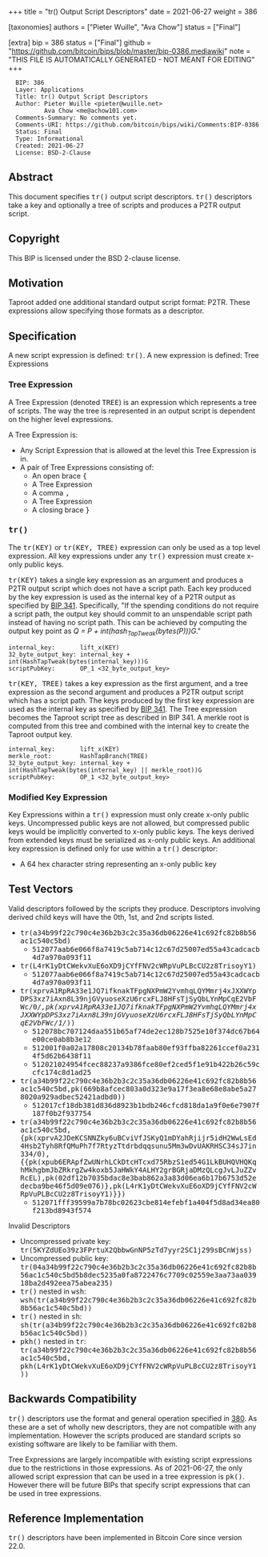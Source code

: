 
+++
title = "tr() Output Script Descriptors"
date = 2021-06-27
weight = 386

[taxonomies]
authors = ["Pieter Wuille", "Ava Chow"]
status = ["Final"]

[extra]
bip = 386
status = ["Final"]
github = "https://github.com/bitcoin/bips/blob/master/bip-0386.mediawiki"
note = "THIS FILE IS AUTOMATICALLY GENERATED - NOT MEANT FOR EDITING"
+++

```
  BIP: 386
  Layer: Applications
  Title: tr() Output Script Descriptors
  Author: Pieter Wuille <pieter@wuille.net>
          Ava Chow <me@achow101.com>
  Comments-Summary: No comments yet.
  Comments-URI: https://github.com/bitcoin/bips/wiki/Comments:BIP-0386
  Status: Final
  Type: Informational
  Created: 2021-06-27
  License: BSD-2-Clause
```

<h2>Abstract</h2>


This document specifies <tt>tr()</tt> output script descriptors.
<tt>tr()</tt> descriptors take a key and optionally a tree of scripts and produces a P2TR output script.

<h2>Copyright</h2>


This BIP is licensed under the BSD 2-clause license.

<h2>Motivation</h2>


Taproot added one additional standard output script format: P2TR.
These expressions allow specifying those formats as a descriptor.

<h2>Specification</h2>


A new script expression is defined: <tt>tr()</tt>.
A new expression is defined: Tree Expressions

<h3>Tree Expression</h3>


A Tree Expression (denoted <tt>TREE</tt>) is an expression which represents a tree of scripts.
The way the tree is represented in an output script is dependent on the higher level expressions.

A Tree Expression is:
*  Any Script Expression that is allowed at the level this Tree Expression is in.
*  A pair of Tree Expressions consisting of:
    *  An open brace <tt>{</tt>
    *  A Tree Expression
    *  A comma <tt>,</tt>
    *  A Tree Expression
    *  A closing brace <tt>}</tt>


<h3><tt>tr()</tt></h3>


The <tt>tr(KEY)</tt> or <tt>tr(KEY, TREE)</tt> expression can only be used as a top level expression.
All key expressions under any <tt>tr()</tt> expression must create x-only public keys.

<tt>tr(KEY)</tt> takes a single key expression as an argument and produces a P2TR output script which does not have a script path.
Each key produced by the key expression is used as the internal key of a P2TR output as specified by <a href="/341" target="_blank">BIP 341</a>.
Specifically, "If the spending conditions do not require a script path, the output key should commit to an unspendable script path instead of having no script path.
This can be achieved by computing the output key point as _Q = P + int(hash<sub>TapTweak</sub>(bytes(P)))G_."

```
internal_key:       lift_x(KEY)
32_byte_output_key: internal_key + int(HashTapTweak(bytes(internal_key)))G
scriptPubKey:       OP_1 <32_byte_output_key>
```

<tt>tr(KEY, TREE)</tt> takes a key expression as the first argument, and a tree expression as the second argument and produces a P2TR output script which has a script path.
The keys produced by the first key expression are used as the internal key as specified by <a href="/341" target="_blank">BIP 341</a>.
The Tree expression becomes the Taproot script tree as described in BIP 341.
A merkle root is computed from this tree and combined with the internal key to create the Taproot output key.

```
internal_key:       lift_x(KEY)
merkle_root:        HashTapBranch(TREE)
32_byte_output_key: internal_key + int(HashTapTweak(bytes(internal_key) || merkle_root))G
scriptPubKey:       OP_1 <32_byte_output_key>
```

<h3>Modified Key Expression</h3>


Key Expressions within a <tt>tr()</tt> expression must only create x-only public keys.
Uncompressed public keys are not allowed, but compressed public keys would be implicitly converted to x-only public keys.
The keys derived from extended keys must be serialized as x-only public keys.
An additional key expression is defined only for use within a <tt>tr()</tt> descriptor:

*  A 64 hex character string representing an x-only public key


<h2>Test Vectors</h2>


Valid descriptors followed by the scripts they produce. Descriptors involving derived child keys will have the 0th, 1st, and 2nd scripts listed.

*  <tt>tr(a34b99f22c790c4e36b2b3c2c35a36db06226e41c692fc82b8b56ac1c540c5bd)</tt>
    *  <tt>512077aab6e066f8a7419c5ab714c12c67d25007ed55a43cadcacb4d7a970a093f11</tt>
*  <tt>tr(L4rK1yDtCWekvXuE6oXD9jCYfFNV2cWRpVuPLBcCU2z8TrisoyY1)</tt>
    *  <tt>512077aab6e066f8a7419c5ab714c12c67d25007ed55a43cadcacb4d7a970a093f11</tt>
*  <tt>tr(xprvA1RpRA33e1JQ7ifknakTFpgNXPmW2YvmhqLQYMmrj4xJXXWYpDPS3xz7iAxn8L39njGVyuoseXzU6rcxFLJ8HFsTjSyQbLYnMpCqE2VbFWc/0/*,pk(xprvA1RpRA33e1JQ7ifknakTFpgNXPmW2YvmhqLQYMmrj4xJXXWYpDPS3xz7iAxn8L39njGVyuoseXzU6rcxFLJ8HFsTjSyQbLYnMpCqE2VbFWc/1/*))</tt>
    *  <tt>512078bc707124daa551b65af74de2ec128b7525e10f374dc67b64e00ce0ab8b3e12</tt>
    *  <tt>512001f0a02a17808c20134b78faab80ef93ffba82261ccef0a2314f5d62b6438f11</tt>
    *  <tt>512021024954fcec88237a9386fce80ef2ced5f1e91b422b26c59ccfc174c8d1ad25</tt>
*  <tt>tr(a34b99f22c790c4e36b2b3c2c35a36db06226e41c692fc82b8b56ac1c540c5bd,pk(669b8afcec803a0d323e9a17f3ea8e68e8abe5a278020a929adbec52421adbd0))</tt>
    *  <tt>512017cf18db381d836d8923b1bdb246cfcd818da1a9f0e6e7907f187f0b2f937754</tt>
*  <tt>tr(a34b99f22c790c4e36b2b3c2c35a36db06226e41c692fc82b8b56ac1c540c5bd,{pk(xprvA2JDeKCSNNZky6uBCviVfJSKyQ1mDYahRjijr5idH2WwLsEd4Hsb2Tyh8RfQMuPh7f7RtyzTtdrbdqqsunu5Mm3wDvUAKRHSC34sJ7in334/0),{{pk(xpub6ERApfZwUNrhLCkDtcHTcxd75RbzS1ed54G1LkBUHQVHQKqhMkhgbmJbZRkrgZw4koxb5JaHWkY4ALHY2grBGRjaDMzQLcgJvLJuZZvRcEL),pk(02df12b7035bdac8e3bab862a3a83d06ea6b17b6753d52edecba9be46f5d09e076)},pk(L4rK1yDtCWekvXuE6oXD9jCYfFNV2cWRpVuPLBcCU2z8TrisoyY1)}})</tt>
    *  <tt>512071fff39599a7b78bc02623cbe814efebf1a404f5d8ad34ea80f213bd8943f574</tt>


Invalid Descriptors

*  Uncompressed private key: <tt>tr(5KYZdUEo39z3FPrtuX2QbbwGnNP5zTd7yyr2SC1j299sBCnWjss)</tt>
*  Uncompressed public key: <tt>tr(04a34b99f22c790c4e36b2b3c2c35a36db06226e41c692fc82b8b56ac1c540c5bd5b8dec5235a0fa8722476c7709c02559e3aa73aa03918ba2d492eea75abea235)</tt>
*  <tt>tr()</tt> nested in <tt>wsh</tt>: <tt>wsh(tr(a34b99f22c790c4e36b2b3c2c35a36db06226e41c692fc82b8b56ac1c540c5bd))</tt>
*  <tt>tr()</tt> nested in <tt>sh</tt>: <tt>sh(tr(a34b99f22c790c4e36b2b3c2c35a36db06226e41c692fc82b8b56ac1c540c5bd))</tt>
*  <tt>pkh()</tt> nested in <tt>tr</tt>: <tt>tr(a34b99f22c790c4e36b2b3c2c35a36db06226e41c692fc82b8b56ac1c540c5bd, pkh(L4rK1yDtCWekvXuE6oXD9jCYfFNV2cWRpVuPLBcCU2z8TrisoyY1))</tt>


<h2>Backwards Compatibility</h2>


<tt>tr()</tt> descriptors use the format and general operation specified in <a href="/380" target="_blank">380</a>.
As these are a set of wholly new descriptors, they are not compatible with any implementation.
However the scripts produced are standard scripts so existing software are likely to be familiar with them.

Tree Expressions are largely incompatible with existing script expressions due to the restrictions in those expressions.
As of 2021-06-27, the only allowed script expression that can be used in a tree expression is <tt>pk()</tt>.
However there will be future BIPs that specify script expressions that can be used in tree expressions.

<h2>Reference Implementation</h2>


<tt>tr()</tt> descriptors have been implemented in Bitcoin Core since version 22.0.

